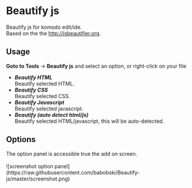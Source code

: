 # Beautify js
Beautify js for komodo edit/ide.  
Based on the the <a href="http://jsbeautifier.org/" target="_blank">http://jsbeautifier.org</a>.

<h2>Usage</h2>
<p><b>Goto to Tools</b> -&gt; <b>Beautify js</b> and select an option, or right-click on your file</p>
<ul>
<li><strong><em>Beautify HTML</em></strong><br>
Beautify selected HTML.</li>
<li><strong><em>Beautify CSS</em></strong><br>
Beautify selected CSS.</li>
<li><strong><em>Beautify Javascript</em></strong><br> 
Beautify selected javascript.</li>
<li><strong><em>Beautify (auto detect html/js)</em></strong><br>
Beautify selected HTML/javascript, this will be auto-detected.</li>
</ul>

<h2>Options</h2>
The option panel is accessible true the add on screen.<br><br>
![screenshot option panel](https://raw.githubusercontent.com/babobski/Beautify-js/master/screenshot.png)

